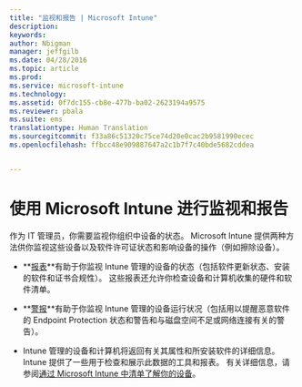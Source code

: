 ```yaml
---
title: "监视和报告 | Microsoft Intune"
description: 
keywords: 
author: Nbigman
manager: jeffgilb
ms.date: 04/28/2016
ms.topic: article
ms.prod: 
ms.service: microsoft-intune
ms.technology: 
ms.assetid: 0f7dc155-cb8e-477b-ba02-2623194a9575
ms.reviewer: pbala
ms.suite: ems
translationtype: Human Translation
ms.sourcegitcommit: f33a86c51320c75ce74d20e0cac2b9581990ecec
ms.openlocfilehash: ffbcc48e909887647a2c1b7f7c40bde5682cddea


---
```


# 使用 Microsoft Intune 进行监视和报告
作为 IT 管理员，你需要监视你组织中设备的状态。 Microsoft Intune 提供两种方法供你监视这些设备以及软件许可证状态和影响设备的操作（例如擦除设备）。

-   **[报表](understand-microsoft-intune-operations-by-using-reports.md)**有助于你监视 Intune 管理的设备的状态（包括软件更新状态、安装的软件和证书合规性）。 
     这些报表还允许你检查设备和计算机收集的硬件和软件清单。

-   **[警报](get-notified-by-alerts.md)**有助于你监视 Intune 管理的设备运行状况（包括用以提醒恶意软件的 Endpoint Protection 状态和警告和与磁盘空间不足或网络连接有关的警告）。

-   Intune 管理的设备和计算机将返回有关其属性和所安装软件的详细信息。  Intune 提供了一些用于检查和展示此数据的工具和报表。 有关详细信息，请参阅[通过 Microsoft Intune 中清单了解你的设备](understand-your-devices-with-inventory-in-microsoft-intune.md)。




<!--HONumber=Jun16_HO4-->


